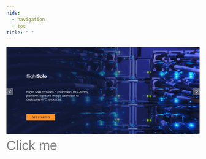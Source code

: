 ```yaml
---
hide:
  - navigation
  - toc
title: " "
---
```


<div class="image-container">
  <img id="slider-image" 
       class="1" 
       src="assets/images/slider_1.png">
  <img id="right" 
       src="assets/images/right.png">
  <a id="slider-link"
     class="image1"
     href="../flight-solo"></a>
</div>


